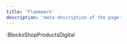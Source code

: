 ```yaml
---
title: 'Flamewerk'
description: 'meta description of the page'
---
```


[//]: :ComponentsReference

[//]: :ComponentsMessage


[//]: :BlocksShopProductsList

[//]: :BlocksShopProductsSubscriptions

:BlocksShopProductsDigital